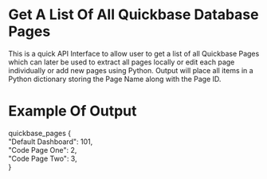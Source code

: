 # Get A List Of All Quickbase Database Pages 
This is a quick API Interface to allow user to get a list of all Quickbase Pages
which can later be used to extract all pages locally or edit each page individually
or add new pages using Python. Output will place all items in a Python dictionary
storing the Page Name along with the Page ID. 

# Example Of Output
quickbase_pages {<br>
  "Default Dashboard": 101,<br>
  "Code Page One": 2,<br>
  "Code Page Two": 3,<br>
}

